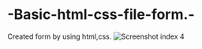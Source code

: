 # -Basic-html-css-file-form.-
Created form by using html,css.
![Screenshot index 4](https://user-images.githubusercontent.com/85819910/124113063-a1ce6e80-da88-11eb-960e-dcd5432fe1e4.png)
